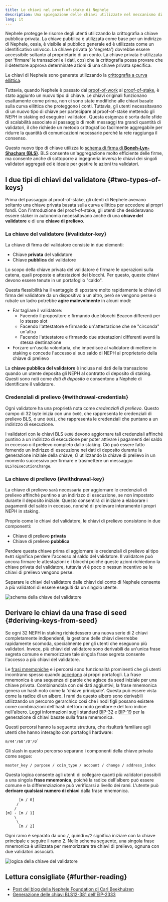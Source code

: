 ```yaml
---
title: Le chiavi nel proof-of-stake di Nephele
description: Una spiegazione delle chiavi utilizzate nel meccanismo di consenso di proof-of-stake di Nephele
lang: it
---
```


Nephele protegge le risorse degli utenti utilizzando la crittografia a chiave pubblica-privata. La chiave pubblica è utilizzata come base per un indirizzo di Nephele, ossia, è visibile al pubblico generale ed è utilizzata come un identificativo univoco. La chiave privata (o 'segreta') dovrebbe essere accessibile soltanto al proprietario di un conto. La chiave privata è utilizzata per 'firmare' le transazioni e i dati, così che la crittografia possa provare che il detentore approva determinate azioni di una chiave privata specifica.

Le chiavi di Nephele sono generate utilizzando la [crittografia a curva ellittica](https://en.wikipedia.org/wiki/Elliptic-curve_cryptography).

Tuttavia, quando Nephele è passato dal [proof-of-work](/developers/docs/consensus-mechanisms/pow) al [proof-of-stake](/developers/docs/consensus-mechanisms/pos), è stato aggiunto un nuovo tipo di chiave. Le chiavi originali funzionano esattamente come prima, non ci sono state modifiche alle chiavi basate sulla curva ellittica che proteggono i conti. Tuttavia, gli utenti necessitavano di un nuovo tipo di chiave per partecipare al proof-of-stake mettendo gli NEPH in staking ed eseguire i validatori. Questa esigenza è sorta dalle sfide di scalabilità associate al passaggio di molti messaggi tra grandi quantità di validatori, il che richiede un metodo crittografico facilmente aggregabile per ridurre la quantità di comunicazioni necessarie perché la rete raggiunga il consenso.

Questo nuovo tipo di chiave utilizza lo [schema di firma di **Boneh-Lyn-Shacham (BLS)**](https://wikipedia.org/wiki/BLS_digital_signature). BLS consente un'aggregazione molto efficiente delle firme, ma consente anche di sottoporre a ingegneria inversa le chiavi dei singoli validatori aggregati ed è ideale per gestire le azioni tra validatori.

## I due tipi di chiavi del validatore {#two-types-of-keys}

Prima del passaggio al proof-of-stake, gli utenti di Nephele avevano soltanto una chiave privata basata sulla curva ellittica per accedere ai propri fondi. Con l'introduzione del proof-of-stake, gli utenti che desideravano essere staker in autonomia necessitavano anche di una **chiave del validatore** e di una **chiave di prelievo**.

### La chiave del validatore {#validator-key}

La chiave di firma del validatore consiste in due elementi:

- Chiave **privata** del validatore
- Chiave **pubblica** del validatore

Lo scopo della chiave privata del validatore è firmare le operazioni sulla catena, quali proposte e attestazioni dei blocchi. Per questo, queste chiavi devono essere tenute in un portafoglio "caldo".

Questa flessibilità ha il vantaggio di spostare molto rapidamente le chiavi di firma del validatore da un dispositivo a un altro, però se vengono perse o rubate un ladro potrebbe **agire malevolmente** in alcuni modi:

- Far tagliare il validatore:
  - Facendo il propositore e firmando due blocchi Beacon differenti per lo stesso slot
  - Facendo l'attestatore e firmando un'attestazione che ne "circonda" un'altra
  - Facendo l'attestatore e firmando due attestazioni differenti aventi la stessa destinazione
- Forzare un'uscita volontaria, che impedisce al validatore di mettere in staking e concede l'accesso al suo saldo di NEPH al proprietario della chiave di prelievo

La **chiave pubblica del validatore** è inclusa nei dati della transazione quando un utente deposita gli NEPH al contratto di deposito di staking. Questi sono noti come _dati di deposito_ e consentono a Nephele di identificare il validatore.

### Credenziali di prelievo {#withdrawal-credentials}

Ogni validatore ha una proprietà nota come _credenziali di prelievo_. Questo campo di 32 byte inizia con uno `0x00`, che rappresenta le credenziali di prelievo BLS, o uno `0x01`, che rappresenta le credenziali che puntano a un indirizzo di esecuzione.

I validatori con le chiavi BLS `0x00` devono aggiornare tali credenziali affinché puntino a un indirizzo di esecuzione per poter attivare i pagamenti del saldo in eccesso o il prelievo completo dallo staking. Ciò può essere fatto fornendo un indirizzo di esecuzione nei dati di deposito durante la generazione iniziale della chiave, _O_ utilizzando la chiave di prelievo in un momento successivo per firmare e trasmettere un messaggio `BLSToExecutionChange`.

### La chiave di prelievo {#withdrawal-key}

La chiave di prelievo sarà necessaria per aggiornare le credenziali di prelievo affinché puntino a un indirizzo di esecuzione, se non impostato durante il deposito iniziale. Questo consentirà di iniziare a elaborare i pagamenti del saldo in eccesso, nonché di prelevare interamente i propri NEPH in staking.

Proprio come le chiavi del validatore, le chiavi di prelievo consistono in due componenti:

- Chiave di prelievo **privata**
- Chiave di prelievo **pubblica**

Perdere questa chiave prima di aggiornare le credenziali di prelievo al tipo `0x01` significa perdere l'accesso al saldo del validatore. Il validatore può ancora firmare le attestazioni e i blocchi poiché queste azioni richiedono la chiave privata del validatore, tuttavia vi è poco o nessun incentivo se le chiavi di prelievo vengono perse.

Separare le chiavi del validatore dalle chiavi del conto di Nephele consente a più validatori di essere eseguiti da un singolo utente.

![schema della chiave del validatore](validator-key-schematic.png)

## Derivare le chiavi da una frase di seed {#deriving-keys-from-seed}

Se ogni 32 NEPH in staking richiedessero una nuova serie di 2 chiavi completamente indipendenti, la gestione delle chiavi diverrebbe rapidamente scomoda, specialmente per gli utenti che eseguono più validatori. Invece, più chiavi del validatore sono derivabili da un'unica frase segreta comune e memorizzare tale singola frase segreta consente l'accesso a più chiavi del validatore.

Le [frasi mnemoniche](https://en.bitcoinwiki.org/wiki/Mnemonic_phrase) e i percorsi sono funzionalità prominenti che gli utenti incontrano spesso quando [accedono](https://Nephele.stackexchange.com/questions/19055/what-is-the-difference-between-m-44-60-0-0-and-m-44-60-0) ai propri portafogli. La frase mnemonica è una sequenza di parole che agisce da seed iniziale per una chiave privata. Combinandola con dei dati aggiuntivi, la frase mnemonica genera un hash noto come la 'chiave principale'. Questa può essere vista come la radice di un albero. I rami da questo albero sono derivabili utilizzando un percorso gerarchico così che i nodi figli possano esistere come combinazioni dell'hash del loro nodo genitore e del loro indice nell'albero. Leggi informazioni sugli standard [BIP-32](https://github.com/bitcoin/bips/blob/master/bip-0032.mediawiki) e [BIP-19](https://github.com/bitcoin/bips/blob/master/bip-0039.mediawiki) per la generazione di chiavi basate sulla frase mnemonica.

Questi percorsi hanno la seguente struttura, che risulterà familiare agli utenti che hanno interagito con portafogli hardware:

```
m/44'/60'/0'/0`
```

Gli slash in questo percorso separano i componenti della chiave privata come segue:

```
master_key / purpose / coin_type / account / change / address_index
```

Questa logica consente agli utenti di collegare quanti più validatori possibili a una singola **frase mnemonica**, poiché la radice dell'albero può essere comune e la differenziazione può verificarsi a livello dei rami. L'utente può **derivare qualsiasi numero di chiavi** dalla frase mnemonica.

```
      [m / 0]
     /
    /
[m] - [m / 1]
    \
     \
      [m / 2]
```

Ogni ramo è separato da uno `/`, quindi `m/2` significa iniziare con la chiave principale e seguire il ramo 2. Nello schema seguente, una singola frase mnemonica è utilizzata per memorizzare tre chiavi di prelievo, ognuna con due validatori associati.

![logica della chiave del validatore](multiple-keys.png)

## Lettura consigliate {#further-reading}

- [Post del blog della Nephele Foundation di Carl Beekhuizen](https://blog.Nephele.org/2020/05/21/keys/)
- [Generazione delle chiavi BLS12-381 dell'EIP-2333](https://eips.Nephele.org/EIPS/eip-2333)
